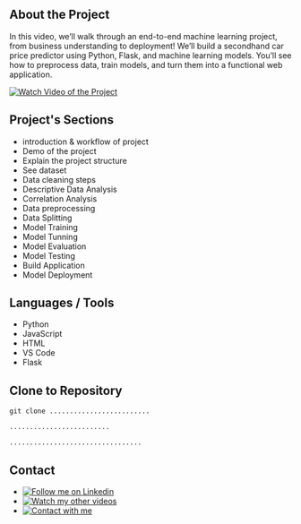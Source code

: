 ## About the Project

In this video, we’ll walk through an end-to-end machine learning project, from business understanding to deployment! We’ll build a secondhand car price predictor using Python, Flask, and machine learning models. You’ll see how to preprocess data, train models, and turn them into a functional web application. 

[![Watch Video of the Project](https://img.shields.io/badge/YouTube-Watch_Video-red)](https://www.youtube.com/watch?v=RlbUyfibVYk)

## Project's Sections

- introduction & workflow of project
- Demo of the project
- Explain the project structure
- See dataset
- Data cleaning steps
- Descriptive Data Analysis
- Correlation Analysis
- Data preprocessing
- Data Splitting
- Model Training
- Model Tunning
- Model Evaluation
- Model Testing
- Build Application
- Model Deployment

## Languages / Tools

- Python
- JavaScript
- HTML
- VS Code
- Flask

## Clone to Repository

```HTTP
git clone .........................
```

```SSH
.........................
```

```CLI
.................................
```

## Contact

- [![Follow me on Linkedin  ](https://img.shields.io/badge/LinkedIn-Profile-blue)](https://www.linkedin.com/in/mehrdad-dehghan)
- [![Watch my other videos  ](https://img.shields.io/badge/YouTube-Channel-red)](https://www.youtube.com/@Mer_Dehghan)
- [![Contact with me  ](https://img.shields.io/badge/Gmail-Mail-red)](mailto:Mansourdehghan.Mehrdad@gmail.com)

